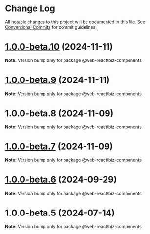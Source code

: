# Change Log

All notable changes to this project will be documented in this file.
See [Conventional Commits](https://conventionalcommits.org) for commit guidelines.

# [1.0.0-beta.10](https://github.com/weidyg/web-react/compare/@web-react/biz-components@1.0.0-beta.9...@web-react/biz-components@1.0.0-beta.10) (2024-11-11)

**Note:** Version bump only for package @web-react/biz-components

# [1.0.0-beta.9](https://github.com/weidyg/web-react/compare/@web-react/biz-components@1.0.0-beta.8...@web-react/biz-components@1.0.0-beta.9) (2024-11-11)

**Note:** Version bump only for package @web-react/biz-components

# [1.0.0-beta.8](https://github.com/weidyg/web-react/compare/@web-react/biz-components@1.0.0-beta.7...@web-react/biz-components@1.0.0-beta.8) (2024-11-09)

**Note:** Version bump only for package @web-react/biz-components

# [1.0.0-beta.7](https://github.com/weidyg/web-react/compare/@web-react/biz-components@1.0.0-beta.6...@web-react/biz-components@1.0.0-beta.7) (2024-11-09)

**Note:** Version bump only for package @web-react/biz-components

# [1.0.0-beta.6](https://github.com/weidyg/web-react/compare/@web-react/biz-components@1.0.0-beta.5...@web-react/biz-components@1.0.0-beta.6) (2024-09-29)

**Note:** Version bump only for package @web-react/biz-components

# 1.0.0-beta.5 (2024-07-14)

**Note:** Version bump only for package @web-react/biz-components
